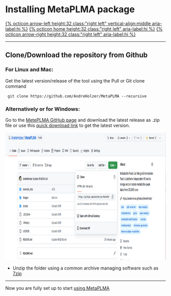 # Installing MetaPLMA package

[{% octicon arrow-left height:32 class:"right left" vertical-align:middle aria-label:hi %}](GS.md) [{% octicon home height:32 class:"right left" aria-label:hi %}](index.md) [{% octicon arrow-right height:32 class:"right left" aria-label:hi %}](US.md)

----
## Clone/Download the repository from Github

### For Linux and Mac:

Get the latest version/release of the tool using the Pull or Git clone command

```
 git clone https://github.com/AndreHolzer/MetaPLMA --recursive
```

### Alternatively or for Windows: 
Go to the [MetePLMA GitHub page](https://github.com/AndreHolzer/MetaPLMA) and download the latest release as .zip file or use this [quick download link](https://github.com/AndreHolzer/MetaPLMA/archive/master.zip) to get the latest version.

<img src="images/GS_T_1.png" height="400px">

- Unzip the folder using a common archive managing software such as [7zip](https://www.7-zip.org)


----
Now you are fully set up to start [using MetaPLMA](US.md)
